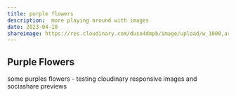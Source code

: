 ```yaml
---
title: purple flowers
description:  more playing around with images
date: 2023-04-10
shareimage: https://res.cloudinary.com/duso4dmpb/image/upload/w_1000,ar_16:9,c_fill,g_auto,e_sharpen/v1681145105/IMG_6232_bw826v.jpg
---
```



## Purple Flowers

some purples flowers - testing cloudinary responsive images and sociashare previews
<img
    	sizes="(min-width: 30em) 28em, 100vw"
    	srcset="https://res.cloudinary.com/duso4dmpb/image/upload/v1681145105/IMG_6232_bw826v.jpg 256w,
    	        https://res.cloudinary.com/duso4dmpb/image/upload/v1681145105/IMG_6232_bw826v.jpg 512w,
    	        https://res.cloudinary.com/duso4dmpb/image/upload/v1681145105/IMG_6232_bw826v.jpg 768w,
    	        https://res.cloudinary.com/duso4dmpb/image/upload/v1681145105/IMG_6232_bw826v.jpg 1024w,
    	        https://res.cloudinary.com/duso4dmpb/image/upload/v1681145105/IMG_6232_bw826v.jpg 1280w"
    	src="https://res.cloudinary.com/duso4dmpb/image/upload/v1681145105/IMG_6232_bw826v.jpg"
    	alt />





